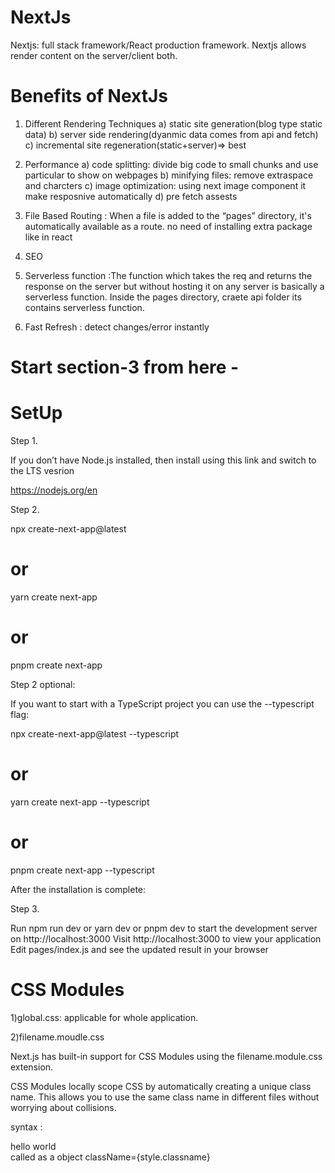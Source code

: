# NextJs
Nextjs: full stack framework/React production framework.
Nextjs allows render content on the server/client both.
# Benefits of NextJs
1) Different Rendering Techniques
a) static site generation(blog type static data)
b) server side rendering(dyanmic data comes from api and fetch)
c) incremental site regeneration(static+server)=> best

2) Performance
a) code splitting: divide big code to small chunks and use particular to show on webpages
b) minifying files: remove extraspace and charcters 
c) image optimization: using next image component it make resposnive automatically
d) pre fetch assests

3) File Based Routing : When a file is added to the “pages” directory, it's automatically available as a route.
                        no need of installing extra package like in react
4) SEO
5) Serverless function :The function which takes the req and returns the response on the server but without hosting it on any server is basically a serverless function.
                           Inside the pages directory, craete api folder its contains serverless function.
                           
6) Fast Refresh : detect changes/error instantly  

# Start section-3 from here -
# SetUp
Step 1.

If you don’t have Node.js installed, then install using this link and switch to the LTS vesrion

https://nodejs.org/en

Step 2.

npx create-next-app@latest
# or
yarn create next-app
# or
pnpm create next-app


Step 2 optional:

If you want to start with a TypeScript project you can use the --typescript flag:

npx create-next-app@latest --typescript
# or
yarn create next-app --typescript
# or
pnpm create next-app --typescript

After the installation is complete:

Step 3.

Run npm run dev or yarn dev or pnpm dev to start the development server on http://localhost:3000
Visit http://localhost:3000 to view your application
Edit pages/index.js and see the updated result in your browser

# CSS Modules

1)global.css: applicable for whole application.

2)filename.moudle.css

Next.js has built-in support for CSS Modules using the filename.module.css extension.

CSS Modules locally scope CSS by automatically creating a unique class name. This allows you to use the same class name in different files without worrying about collisions.


syntax : 
<div className={style.classname}>hello world</div>
called as a object className={style.classname}